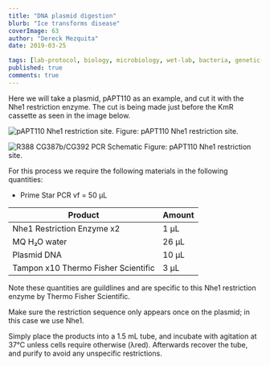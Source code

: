 ```yaml
---
title: "DNA plasmid digestion"
blurb: "Ice transforms disease"
coverImage: 63
author: "Dereck Mezquita"
date: 2019-03-25

tags: [lab-protocol, biology, microbiology, wet-lab, bacteria, genetic-engineering]
published: true
comments: true
---
```


Here we will take a plasmid, pAPT110 as an example, and cut it with the Nhe1 restriction enzyme. The cut is being made just before the KmR cassette as seen in the image below.

![pAPT110 Nhe1 restriction site.](/references/biology-wetlab_dna-plasmid-digestion/20181110_PAPT110_Nhe1RestrictionSite2.png)
Figure: pAPT110 Nhe1 restriction site.

![R388 CG387b/CG392 PCR Schematic](/references/biology-wetlab_dna-plasmid-digestion/20181110_PAPT110_Nhe1RestrictionSite.png)
Figure: pAPT110 Nhe1 restriction site.

For this process we require the following materials in the following quantities:

- Prime Star PCR vf = 50 μL

| Product                                | Amount |
|----------------------------------------|--------|
| Nhe1 Restriction Enzyme x2             | 1 μL   |
| MQ H₂O water                           | 26 μL  |
| Plasmid DNA                            | 10 μL  |
| Tampon x10 Thermo Fisher Scientific    | 3 μL   |

Note these quantities are guildlines and are specific to this Nhe1 restriction enzyme by Thermo Fisher Scientific.

Make sure the restriction sequence only appears once on the plasmid; in this case we use Nhe1.

Simply place the products into a 1.5 mL tube, and incubate with agitation at 37&deg;C unless cells require otherwise (&lambda;red). Afterwards recover the tube, and purify to avoid any unspecific restrictions.